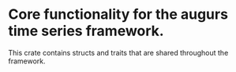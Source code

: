 # Core functionality for the augurs time series framework.

This crate contains structs and traits that are shared throughout the framework.

